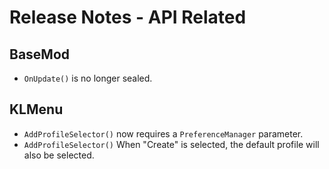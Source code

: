 # Release Notes - API Related

## BaseMod

- `OnUpdate()` is no longer sealed.

## KLMenu

- `AddProfileSelector()` now requires a `PreferenceManager` parameter.
- `AddProfileSelector()` When "Create" is selected, the default profile will also be selected.